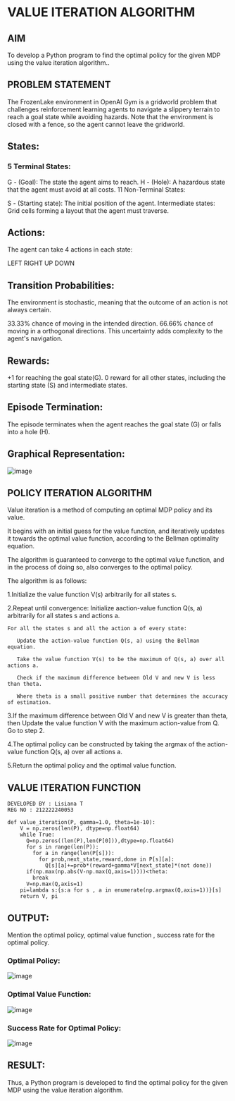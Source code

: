 # VALUE ITERATION ALGORITHM
## AIM
To develop a Python program to find the optimal policy for the given MDP using the value iteration algorithm..

## PROBLEM STATEMENT
The FrozenLake environment in OpenAI Gym is a gridworld problem that challenges reinforcement learning agents to navigate a slippery terrain to reach a goal state while avoiding hazards. Note that the environment is closed with a fence, so the agent cannot leave the gridworld.

## States:
### 5 Terminal States:

G - (Goal): The state the agent aims to reach.
H - (Hole): A hazardous state that the agent must avoid at all costs.
11 Non-Terminal States:

S - (Starting state): The initial position of the agent.
Intermediate states: Grid cells forming a layout that the agent must traverse.

## Actions:
The agent can take 4 actions in each state:

LEFT
RIGHT
UP
DOWN

## Transition Probabilities:
The environment is stochastic, meaning that the outcome of an action is not always certain.

33.33% chance of moving in the intended direction.
66.66% chance of moving in a orthogonal directions. This uncertainty adds complexity to the agent's navigation.

## Rewards:
+1 for reaching the goal state(G).
0 reward for all other states, including the starting state (S) and intermediate states.

## Episode Termination:
The episode terminates when the agent reaches the goal state (G) or falls into a hole (H).

## Graphical Representation:

![image](https://github.com/lisianathiruselvan/rl-value-iteration/assets/119389971/ac304544-a4ee-4ee8-9a42-ef9e8527fda8)


## POLICY ITERATION ALGORITHM
Value iteration is a method of computing an optimal MDP policy and its value.

It begins with an initial guess for the value function, and iteratively updates it towards the optimal value function, according to the Bellman optimality equation.

The algorithm is guaranteed to converge to the optimal value function, and in the process of doing so, also converges to the optimal policy.

The algorithm is as follows:

1.Initialize the value function V(s) arbitrarily for all states s.

2.Repeat until convergence:
    Initialize aaction-value function Q(s, a) arbitrarily for all states s and actions a.
    
    For all the states s and all the action a of every state:
    
       Update the action-value function Q(s, a) using the Bellman equation.
       
       Take the value function V(s) to be the maximum of Q(s, a) over all actions a.
       
       Check if the maximum difference between Old V and new V is less than theta.
       
       Where theta is a small positive number that determines the accuracy of estimation.
       
3.If the maximum difference between Old V and new V is greater than theta, then
    Update the value function V with the maximum action-value from Q.
    Go to step 2.
    
4.The optimal policy can be constructed by taking the argmax of the action-value function Q(s, a) over all actions a.

5.Return the optimal policy and the optimal value function.

## VALUE ITERATION FUNCTION
```
DEVELOPED BY : Lisiana T
REG NO : 212222240053

def value_iteration(P, gamma=1.0, theta=1e-10):
    V = np.zeros(len(P), dtype=np.float64)
    while True:
      Q=np.zeros((len(P),len(P[0])),dtype=np.float64)
      for s in range(len(P)):
        for a in range(len(P[s])):
          for prob,next_state,reward,done in P[s][a]:
            Q[s][a]+=prob*(reward+gamma*V[next_state]*(not done))
      if(np.max(np.abs(V-np.max(Q,axis=1))))<theta:
        break
      V=np.max(Q,axis=1)
    pi=lambda s:{s:a for s , a in enumerate(np.argmax(Q,axis=1))}[s]
    return V, pi
```
## OUTPUT:
Mention the optimal policy, optimal value function , success rate for the optimal policy.

### Optimal Policy:
![image](https://github.com/lisianathiruselvan/rl-value-iteration/assets/119389971/737bdd32-e5b0-435b-a3e3-83c5c791c7db)



### Optimal Value Function:
![image](https://github.com/lisianathiruselvan/rl-value-iteration/assets/119389971/f1fe1551-33ef-40fc-a9f6-f73437b2d7ae)


### Success Rate for Optimal Policy:
![image](https://github.com/lisianathiruselvan/rl-value-iteration/assets/119389971/5310c811-4c96-41db-8103-5764f385bcca)


## RESULT:
Thus, a Python program is developed to find the optimal policy for the given MDP using the value iteration algorithm.

